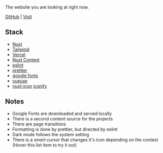 The website you are looking at right now.

[GitHub](https://github.com/jak2k/website) | [Visit](https://jak2k.schwanenberg.name/)

## Stack

- [Nuxt](https://nuxt.com/)
- [Tailwind](https://tailwindcss.com/)
- [Vercel](https://vercel.com/)
- [Nuxt Content](https://content.nuxtjs.org/)
- [eslint](https://eslint.org/)
- [prettier](https://prettier.io/)
- [google fonts](https://fonts.google.com/)
- [vueuse](https://vueuse.org/)
- [nuxt-icon](https://nuxt.com/modules/icon/) [iconify](https://iconify.design/)

## Notes

- Google Fonts are downloaded and served locally
- There is a second content source for the projects
- There are page transitions
- Formatting is done by prettier, but directed by eslint
- Dark mode follows the system setting
- <div data-smart-cursor="confirm">There is a <em>smart cursor</em> that changes it's icon depending on the context (Hover this list item to try it out)</div>
